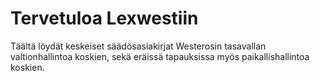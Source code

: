 # Tervetuloa Lexwestiin

Täältä löydät keskeiset säädösasiakirjat Westerosin tasavallan valtionhallintoa koskien, sekä eräissä tapauksissa myös paikallishallintoa koskien.